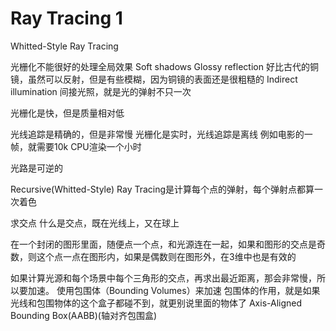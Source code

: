# Ray Tracing 1
Whitted-Style Ray Tracing

光栅化不能很好的处理全局效果
Soft shadows
Glossy reflection 好比古代的铜镜，虽然可以反射，但是有些模糊，因为铜镜的表面还是很粗糙的
Indirect illumination 间接光照，就是光的弹射不只一次

光栅化是快，但是质量相对低

光线追踪是精确的，但是非常慢
光栅化是实时，光线追踪是离线
例如电影的一帧，就需要10k CPU渲染一个小时

光路是可逆的

Recursive(Whitted-Style) Ray Tracing是计算每个点的弹射，每个弹射点都算一次着色

求交点
什么是交点，既在光线上，又在球上

在一个封闭的图形里面，随便点一个点，和光源连在一起，如果和图形的交点是奇数，则这个点一点在图形内，如果是偶数则在图形外，在3维中也是有效的

如果计算光源和每个场景中每个三角形的交点，再求出最近距离，那会非常慢，所以要加速。
使用包围体（Bounding Volumes）来加速
包围体的作用，就是如果光线和包围物体的这个盒子都碰不到，就更别说里面的物体了
Axis-Aligned Bounding Box(AABB)(轴对齐包围盒)
